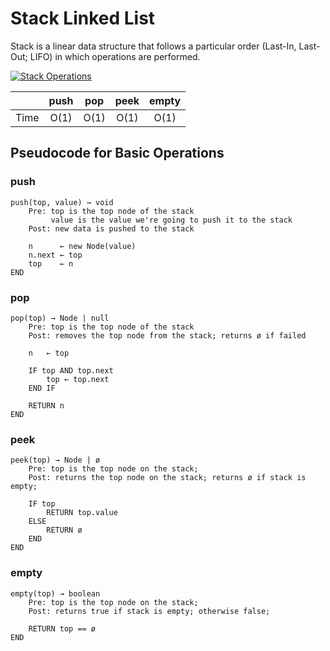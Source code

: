 # Stack Linked List

Stack is a linear data structure that follows a particular order (Last-In, Last-Out; LIFO) in which operations are performed.

<a href="https://www.programiz.com/dsa/stack"><img src="https://cdn.programiz.com/sites/tutorial2program/files/stack.png" title="programiz.com" alt="Stack Operations" /></a>

|      | push | pop  | peek | empty |
| :--: | :--: | :--: | :--: | :---: |
| Time | O(1) | O(1) | O(1) | O(1)  |

## Pseudocode for Basic Operations

### push

```text
push(top, value) → void
    Pre: top is the top node of the stack
         value is the value we're going to push it to the stack
    Post: new data is pushed to the stack

    n      ← new Node(value)
    n.next ← top
    top    ← n
END
```

### pop

```text
pop(top) → Node | null
    Pre: top is the top node of the stack
    Post: removes the top node from the stack; returns ø if failed

    n   ← top

    IF top AND top.next
        top ← top.next
    END IF

    RETURN n
END
```

### peek

```text
peek(top) → Node | ø
    Pre: top is the top node on the stack;
    Post: returns the top node on the stack; returns ø if stack is empty;

    IF top
        RETURN top.value
    ELSE
        RETURN ø
    END
END
```

### empty

```text
empty(top) → boolean
    Pre: top is the top node on the stack;
    Post: returns true if stack is empty; otherwise false;

    RETURN top == ø
END
```

